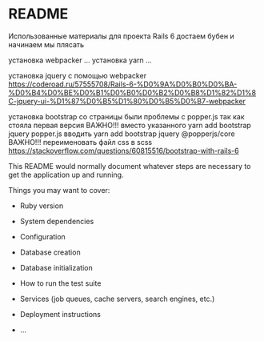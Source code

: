 # README
Использованные материалы для проекта
Rails 6 достаем бубен и начинаем мы плясать

установка webpacker ...
установка yarn ...



установка jquery c помощью webpacker
https://coderoad.ru/57555708/Rails-6-%D0%9A%D0%B0%D0%BA-%D0%B4%D0%BE%D0%B1%D0%B0%D0%B2%D0%B8%D1%82%D1%8C-jquery-ui-%D1%87%D0%B5%D1%80%D0%B5%D0%B7-webpacker 


установка bootstrap со страницы
были проблемы с popper.js так как стояла первая версия
ВАЖНО!!! вместо указанного yarn add bootstrap jquery popper.js вводить yarn add bootstrap jquery @popperjs/core
ВАЖНО!!! переименовать файл css в scss
https://stackoverflow.com/questions/60815516/bootstrap-with-rails-6



This README would normally document whatever steps are necessary to get the
application up and running.

Things you may want to cover:

* Ruby version

* System dependencies

* Configuration

* Database creation

* Database initialization

* How to run the test suite

* Services (job queues, cache servers, search engines, etc.)

* Deployment instructions

* ...
